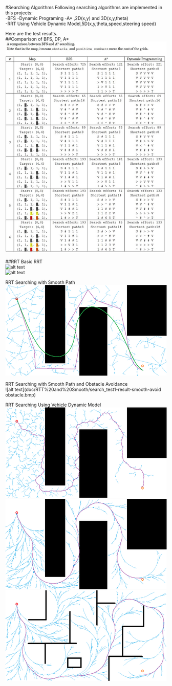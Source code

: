 #Searching Algorithms
Following searching algorithms are implemented in this projects:  
-BFS 
-Dynamic Programing
-A* ,2D(x,y) and 3D(x,y,theta)  
-RRT Using Vehicle Dynamic Model,5D(x,y,theta,speed,steering speed)  
  
  
Here are the test results.  
##Comparison of BFS, DP, A* 
![alt text](doc/comparison-s.jpg)  
  
##RRT
Basic RRT  
![alt text](doc/RRT/search_test2-result.bmp)  
![alt text](doc/RRT/search_test4-result.bmp)  
  
RRT Searching with Smooth Path     
![alt text](doc/RTT%20and%20Smooth/search_test1-result-smooth1.bmp)  
  
RRT Searching with Smooth Path and Obstacle Avoidance  
![alt text](doc/RTT%20and%20Smooth/search_test1-result-smooth-avoid obstacle.bmp)  
  
RRT Searching Using Vehicle Dynamic Model  
![alt text](doc/RTT%20Vehicle/RRT_Vehicle_Search_Result-2.bmp)  
![alt text](doc/RTT%20Vehicle/RRT_Vehicle_Search_Result-7.bmp)  
![alt text](doc/RTT%20Vehicle%20Maze%20Test/RRT_Vehicle_Search_Result1.bmp)  
